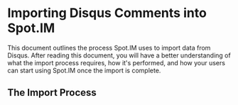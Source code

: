 # Importing Disqus Comments into Spot.IM

This document outlines the process Spot.IM uses to import data from Disqus. After reading this document, you will have a better understanding of what the import process requires, how it's performed, and how your users can start using Spot.IM once the import is complete.


## The Import Process

